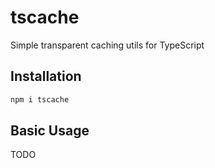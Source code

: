 # tscache

Simple transparent caching utils for TypeScript

## Installation

```bash
npm i tscache
```

## Basic Usage

TODO

